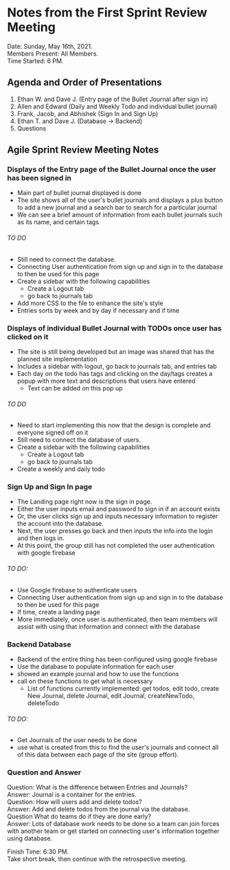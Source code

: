 # Notes from the First Sprint Review Meeting
Date: Sunday, May 16th, 2021.      
Members Present: All Members.      
Time Started: 6 PM.   

## Agenda and Order of Presentations
1. Ethan W. and Dave J. (Entry page of the Bullet Journal after sign in)
2. Allen and Edward  (Daily and Weekly Todo and individual bullet journal)
3. Frank, Jacob, and Abhishek (Sign In and Sign Up)
4. Ethan T. and Dave J. (Database -> Backend)
5. Questions

## Agile Sprint Review Meeting Notes

### Displays of the Entry page of the Bullet Journal once the user has been signed in
- Main part of bullet journal displayed is done
- The site shows all of the user's bullet journals and displays a plus button to add a new journal and a search bar to search for a particular journal
- We can see a brief amount of information from each bullet journals such as its name, and certain tags

###### TO DO
- Still need to connect the database.
- Connecting User authentication from sign up and sign in to the database to then be used for this page
- Create a sidebar with the following capabilities
  - Create a Logout tab 
  - go back to journals tab
- Add more CSS to the file to enhance the site's style
- Entries sorts by week and by day if necessary and if time

### Displays of individual Bullet Journal with TODOs once user has clicked on it
- The site is still being developed but an image was shared that has the planned site implementation
- Includes a sidebar with logout, go back to journals tab, and entries tab
- Each day on the todo has tags and clicking on the day/tags creates a popup with more text and descriptions that users have entered
  - Text can be added on this pop up

###### TO DO
- Need to start implementing this now that the design is complete and everyone signed off on it
- Still need to connect the database of users.
- Create a sidebar with the following capabilities
  - Create a Logout tab 
  - go back to journals tab
- Create a weekly and daily todo

### Sign Up and Sign In page
- The Landing page right now is the sign in page.
- Either the user inputs email and password to sign in if an account exists
- Or, the user clicks sign up and inputs necessary information to register the account into the database. 
- Next, the user presses go back and then inputs the info into the login and then logs in.
- At this point, the group still has not completed the user authentication with google firebase

###### TO DO:
- Use Google firebase to authenticate users
- Connecting User authentication from sign up and sign in to the database to then be used for this page
- If time, create a landing page
- More immediately, once user is authenticated, then team members will assist with using that information and connect with the database

### Backend Database
- Backend of the entire thing has been configured using google firebase
- Use the database to populate information for each user
- showed an example journal and how to use the functions
- call on these functions to get what is necessary
  - List of functions currently implemented: get todos, edit todo, create New Journal, delete Journal, edit Journal, createNewTodo, deleteTodo 

###### TO DO:
- Get Journals of the user needs to be done
- use what is created from this to find the user's journals and connect all of this data between each page of the site (group effort).

### Question and Answer
Question:
What is the difference between Entries and Journals?      
Answer: Journal is a container for the entries.      
Question: How will users add and delete todos?     
Answer: Add and delete todos from the journal via the database.      
Question What do teams do if they are done early?    
Answer: Lots of database work needs to be done so a team can join forces with another team or get started on connecting user's information together using database.  

Finish Time: 6:30 PM.   
Take short break, then continue with the retrospective meeting.     



